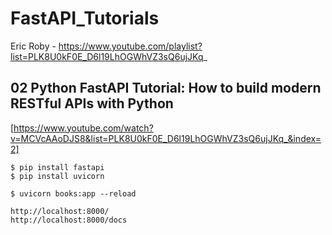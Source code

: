# FastAPI_Tutorials
Eric Roby - https://www.youtube.com/playlist?list=PLK8U0kF0E_D6l19LhOGWhVZ3sQ6ujJKq_

## 02 Python FastAPI Tutorial: How to build modern RESTful APIs with Python

[https://www.youtube.com/watch?v=MCVcAAoDJS8&list=PLK8U0kF0E_D6l19LhOGWhVZ3sQ6ujJKq_&index=2]

```
$ pip install fastapi
$ pip install uvicorn

$ uvicorn books:app --reload

http://localhost:8000/
http://localhost:8000/docs
```

